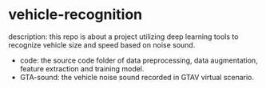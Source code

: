 # vehicle-recognition

description: this repo is about a project utilizing deep learning tools to recognize vehicle size and speed based on noise sound.

- code: the source code folder of data preprocessing, data augmentation, feature extraction and training model.
- GTA-sound: the vehicle noise sound recorded in GTAV virtual scenario.